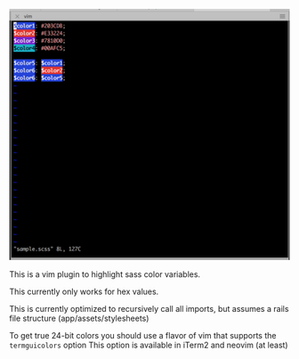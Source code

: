![vim sass colors sample](https://raw.githubusercontent.com/shmargum/vim-sass-colors/master/vim-sass-color-sample-2.png)

This is a vim plugin to highlight sass color variables.

This currently only works for hex values.

This is currently optimized to recursively call all imports, but assumes a rails file structure (app/assets/stylesheets)

To get true 24-bit colors you should use a flavor of vim that supports the `termguicolors` option
This option is available in iTerm2 and neovim (at least)
